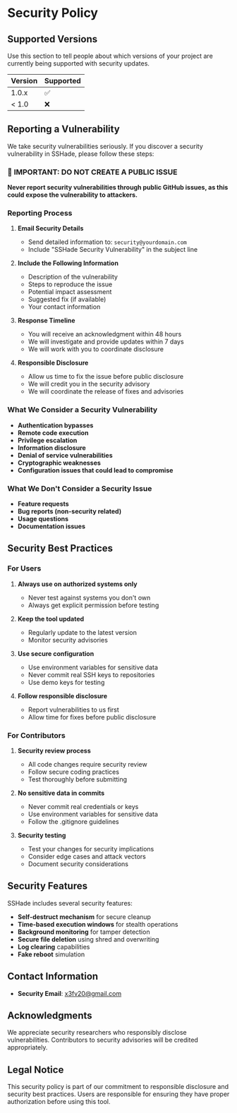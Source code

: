 # Security Policy

## Supported Versions

Use this section to tell people about which versions of your project are currently being supported with security updates.

| Version | Supported          |
| ------- | ------------------ |
| 1.0.x   | :white_check_mark: |
| < 1.0   | :x:                |

## Reporting a Vulnerability

We take security vulnerabilities seriously. If you discover a security vulnerability in SSHade, please follow these steps:

### 🚨 **IMPORTANT: DO NOT CREATE A PUBLIC ISSUE**

**Never report security vulnerabilities through public GitHub issues, as this could expose the vulnerability to attackers.**

### Reporting Process

1. **Email Security Details**
   - Send detailed information to: `security@yourdomain.com`
   - Include "SSHade Security Vulnerability" in the subject line

2. **Include the Following Information**
   - Description of the vulnerability
   - Steps to reproduce the issue
   - Potential impact assessment
   - Suggested fix (if available)
   - Your contact information

3. **Response Timeline**
   - You will receive an acknowledgment within 48 hours
   - We will investigate and provide updates within 7 days
   - We will work with you to coordinate disclosure

4. **Responsible Disclosure**
   - Allow us time to fix the issue before public disclosure
   - We will credit you in the security advisory
   - We will coordinate the release of fixes and advisories

### What We Consider a Security Vulnerability

- **Authentication bypasses**
- **Remote code execution**
- **Privilege escalation**
- **Information disclosure**
- **Denial of service vulnerabilities**
- **Cryptographic weaknesses**
- **Configuration issues that could lead to compromise**

### What We Don't Consider a Security Issue

- **Feature requests**
- **Bug reports (non-security related)**
- **Usage questions**
- **Documentation issues**

## Security Best Practices

### For Users

1. **Always use on authorized systems only**
   - Never test against systems you don't own
   - Always get explicit permission before testing

2. **Keep the tool updated**
   - Regularly update to the latest version
   - Monitor security advisories

3. **Use secure configuration**
   - Use environment variables for sensitive data
   - Never commit real SSH keys to repositories
   - Use demo keys for testing

4. **Follow responsible disclosure**
   - Report vulnerabilities to us first
   - Allow time for fixes before public disclosure

### For Contributors

1. **Security review process**
   - All code changes require security review
   - Follow secure coding practices
   - Test thoroughly before submitting

2. **No sensitive data in commits**
   - Never commit real credentials or keys
   - Use environment variables for sensitive data
   - Follow the .gitignore guidelines

3. **Security testing**
   - Test your changes for security implications
   - Consider edge cases and attack vectors
   - Document security considerations

## Security Features

SSHade includes several security features:

- **Self-destruct mechanism** for secure cleanup
- **Time-based execution windows** for stealth operations
- **Background monitoring** for tamper detection
- **Secure file deletion** using shred and overwriting
- **Log clearing** capabilities
- **Fake reboot** simulation

## Contact Information

- **Security Email**: x3fv20@gmail.com

## Acknowledgments

We appreciate security researchers who responsibly disclose vulnerabilities. Contributors to security advisories will be credited appropriately.

## Legal Notice

This security policy is part of our commitment to responsible disclosure and security best practices. Users are responsible for ensuring they have proper authorization before using this tool. 
